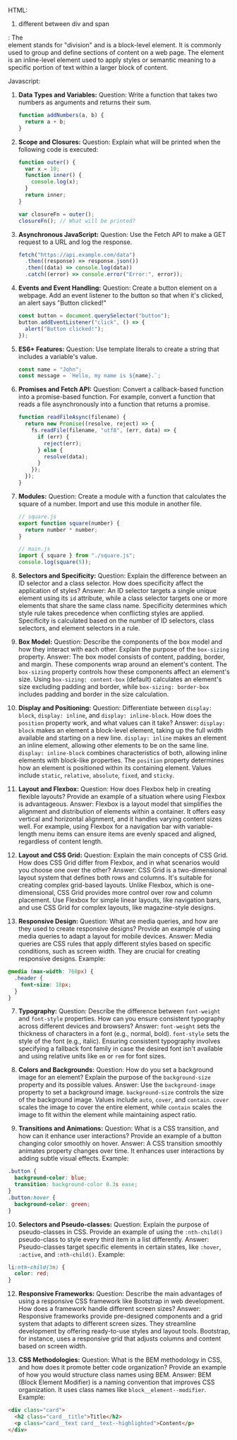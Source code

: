 HTML:

1. different between div and span
<div>:
The <div> element stands for "division" and is a block-level element. It is commonly used to group and define sections of content on a web page.
<span>
The <span> element is an inline-level element used to apply styles or semantic meaning to a specific portion of text within a larger block of content.

Javascript:

1. **Data Types and Variables:**
   Question: Write a function that takes two numbers as arguments and returns their sum.

   ```javascript
   function addNumbers(a, b) {
     return a + b;
   }
   ```

2. **Scope and Closures:**
   Question: Explain what will be printed when the following code is executed:

   ```javascript
   function outer() {
     var x = 10;
     function inner() {
       console.log(x);
     }
     return inner;
   }

   var closureFn = outer();
   closureFn(); // What will be printed?
   ```

3. **Asynchronous JavaScript:**
   Question: Use the Fetch API to make a GET request to a URL and log the response.

   ```javascript
   fetch("https://api.example.com/data")
     .then((response) => response.json())
     .then((data) => console.log(data))
     .catch((error) => console.error("Error:", error));
   ```

4. **Events and Event Handling:**
   Question: Create a button element on a webpage. Add an event listener to the button so that when it's clicked, an alert says "Button clicked!"

   ```javascript
   const button = document.querySelector("button");
   button.addEventListener("click", () => {
     alert("Button clicked!");
   });
   ```

5. **ES6+ Features:**
   Question: Use template literals to create a string that includes a variable's value.

   ```javascript
   const name = "John";
   const message = `Hello, my name is ${name}.`;
   ```

6. **Promises and Fetch API:**
   Question: Convert a callback-based function into a promise-based function. For example, convert a function that reads a file asynchronously into a function that returns a promise.

   ```javascript
   function readFileAsync(filename) {
     return new Promise((resolve, reject) => {
       fs.readFile(filename, "utf8", (err, data) => {
         if (err) {
           reject(err);
         } else {
           resolve(data);
         }
       });
     });
   }
   ```

7. **Modules:**
   Question: Create a module with a function that calculates the square of a number. Import and use this module in another file.

   ```javascript
   // square.js
   export function square(number) {
     return number * number;
   }

   // main.js
   import { square } from "./square.js";
   console.log(square(5));
   ```

8. **Selectors and Specificity:**
   Question: Explain the difference between an ID selector and a class selector. How does specificity affect the application of styles?
   Answer: An ID selector targets a single unique element using its `id` attribute, while a class selector targets one or more elements that share the same class name. Specificity determines which style rule takes precedence when conflicting styles are applied. Specificity is calculated based on the number of ID selectors, class selectors, and element selectors in a rule.

9. **Box Model:**
   Question: Describe the components of the box model and how they interact with each other. Explain the purpose of the `box-sizing` property.
   Answer: The box model consists of content, padding, border, and margin. These components wrap around an element's content. The `box-sizing` property controls how these components affect an element's size. Using `box-sizing: content-box` (default) calculates an element's size excluding padding and border, while `box-sizing: border-box` includes padding and border in the size calculation.

10. **Display and Positioning:**
    Question: Differentiate between `display: block`, `display: inline`, and `display: inline-block`. How does the `position` property work, and what values can it take?
    Answer: `display: block` makes an element a block-level element, taking up the full width available and starting on a new line. `display: inline` makes an element an inline element, allowing other elements to be on the same line. `display: inline-block` combines characteristics of both, allowing inline elements with block-like properties. The `position` property determines how an element is positioned within its containing element. Values include `static`, `relative`, `absolute`, `fixed`, and `sticky`.

11. **Layout and Flexbox:**
    Question: How does Flexbox help in creating flexible layouts? Provide an example of a situation where using Flexbox is advantageous.
    Answer: Flexbox is a layout model that simplifies the alignment and distribution of elements within a container. It offers easy vertical and horizontal alignment, and it handles varying content sizes well. For example, using Flexbox for a navigation bar with variable-length menu items can ensure items are evenly spaced and aligned, regardless of content length.

12. **Layout and CSS Grid:**
    Question: Explain the main concepts of CSS Grid. How does CSS Grid differ from Flexbox, and in what scenarios would you choose one over the other?
    Answer: CSS Grid is a two-dimensional layout system that defines both rows and columns. It's suitable for creating complex grid-based layouts. Unlike Flexbox, which is one-dimensional, CSS Grid provides more control over row and column placement. Use Flexbox for simple linear layouts, like navigation bars, and use CSS Grid for complex layouts, like magazine-style designs.

13. **Responsive Design:**
    Question: What are media queries, and how are they used to create responsive designs? Provide an example of using media queries to adapt a layout for mobile devices.
    Answer: Media queries are CSS rules that apply different styles based on specific conditions, such as screen width. They are crucial for creating responsive designs. Example:

```css
@media (max-width: 768px) {
  .header {
    font-size: 18px;
  }
}
```

7. **Typography:**
   Question: Describe the difference between `font-weight` and `font-style` properties. How can you ensure consistent typography across different devices and browsers?
   Answer: `font-weight` sets the thickness of characters in a font (e.g., normal, bold). `font-style` sets the style of the font (e.g., italic). Ensuring consistent typography involves specifying a fallback font family in case the desired font isn't available and using relative units like `em` or `rem` for font sizes.

8. **Colors and Backgrounds:**
   Question: How do you set a background image for an element? Explain the purpose of the `background-size` property and its possible values.
   Answer: Use the `background-image` property to set a background image. `background-size` controls the size of the background image. Values include `auto`, `cover`, and `contain`. `cover` scales the image to cover the entire element, while `contain` scales the image to fit within the element while maintaining aspect ratio.

9. **Transitions and Animations:**
   Question: What is a CSS transition, and how can it enhance user interactions? Provide an example of a button changing color smoothly on hover.
   Answer: A CSS transition smoothly animates property changes over time. It enhances user interactions by adding subtle visual effects. Example:

```css
.button {
  background-color: blue;
  transition: background-color 0.3s ease;
}
.button:hover {
  background-color: green;
}
```

10. **Selectors and Pseudo-classes:**
    Question: Explain the purpose of pseudo-classes in CSS. Provide an example of using the `:nth-child()` pseudo-class to style every third item in a list differently.
    Answer: Pseudo-classes target specific elements in certain states, like `:hover`, `:active`, and `:nth-child()`. Example:

```css
li:nth-child(3n) {
  color: red;
}
```

12. **Responsive Frameworks:**
    Question: Describe the main advantages of using a responsive CSS framework like Bootstrap in web development. How does a framework handle different screen sizes?
    Answer: Responsive frameworks provide pre-designed components and a grid system that adapts to different screen sizes. They streamline development by offering ready-to-use styles and layout tools. Bootstrap, for instance, uses a responsive grid that adjusts columns and content based on screen width.

13. **CSS Methodologies:**
    Question: What is the BEM methodology in CSS, and how does it promote better code organization? Provide an example of how you would structure class names using BEM.
    Answer: BEM (Block Element Modifier) is a naming convention that improves CSS organization. It uses class names like `block__element--modifier`. Example:

```html
<div class="card">
  <h2 class="card__title">Title</h2>
  <p class="card__text card__text--highlighted">Content</p>
</div>
```
